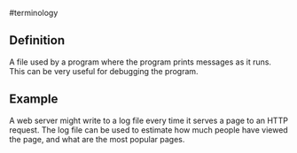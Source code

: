 #terminology 

## Definition
A file used by a program where the program prints messages as it runs. This can be very useful for debugging the program.

## Example
A web server might write to a log file every time it serves a page to an HTTP request. The log file can be used to estimate how much people have viewed the page, and what are the most popular pages.
